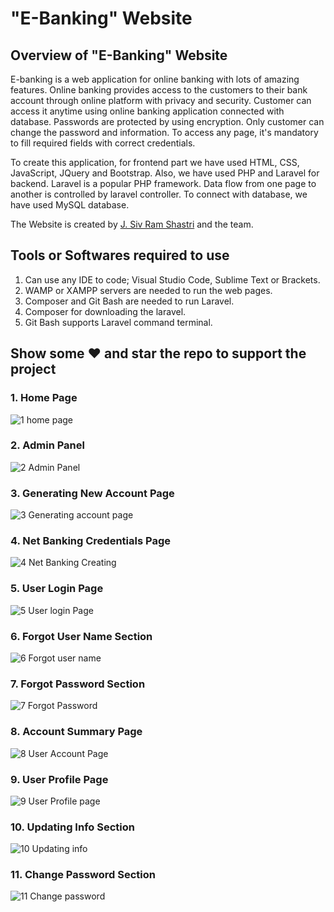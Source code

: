# "E-Banking" Website

## Overview of "E-Banking" Website

E-banking is a web application for online banking with lots of amazing features. Online banking provides access to the customers to their bank account through online platform with privacy and security. Customer can access it anytime using online banking application connected with database. Passwords are protected by using encryption. Only customer can change the password and information. To access any page, it's mandatory to fill required fields with correct credentials.

To create this application, for frontend part we have used HTML, CSS, JavaScript, JQuery and Bootstrap. Also, we have used PHP and Laravel for backend. Laravel is a popular PHP framework. Data flow from one page to another is controlled by laravel controller. To connect with database, we have used MySQL database.

The Website is created by [J. Siv Ram Shastri](https://www.linkedin.com/in/imsivram1999/) and the team.

## Tools or Softwares required to use

1. Can use any IDE to code; Visual Studio Code, Sublime Text or Brackets.
2. WAMP or XAMPP servers are needed to run the web pages.
3. Composer and Git Bash are needed to run Laravel.
4. Composer for downloading the laravel.
5. Git Bash supports Laravel command terminal.


## Show some :heart: and star the repo to support the project

### 1. Home Page 
![1 home page](https://user-images.githubusercontent.com/42378118/78509268-9b304900-77aa-11ea-8ce8-e297aeae1056.png)

### 2. Admin Panel 
![2 Admin Panel](https://user-images.githubusercontent.com/42378118/78509306-ca46ba80-77aa-11ea-95d4-6afba14a5bc4.png)

### 3. Generating New Account Page
![3 Generating account page](https://user-images.githubusercontent.com/42378118/78509332-e9dde300-77aa-11ea-8bc9-dd39436f7260.png)

### 4. Net Banking Credentials Page
![4 Net Banking Creating](https://user-images.githubusercontent.com/42378118/78509348-0417c100-77ab-11ea-9508-cade812b728d.png)

### 5. User Login Page
![5 User login Page](https://user-images.githubusercontent.com/42378118/78509357-1a258180-77ab-11ea-8d1e-68ab6f6f585a.png)

### 6. Forgot User Name Section
![6 Forgot user name](https://user-images.githubusercontent.com/42378118/78509381-34f7f600-77ab-11ea-91e3-6b75db616005.png)

### 7. Forgot Password Section
![7 Forgot Password](https://user-images.githubusercontent.com/42378118/78509408-52c55b00-77ab-11ea-9390-7c7f9867249b.png)

### 8. Account Summary Page
![8 User Account Page](https://user-images.githubusercontent.com/42378118/78509446-95873300-77ab-11ea-904e-5b8aef8faa81.png)

### 9. User Profile Page
![9 User Profile page](https://user-images.githubusercontent.com/42378118/78509448-96b86000-77ab-11ea-9827-c8766f44521b.png)

### 10. Updating Info Section
![10 Updating info](https://user-images.githubusercontent.com/42378118/78509449-9750f680-77ab-11ea-9d19-b3e45814b4d8.png)

### 11. Change Password Section
![11 Change password](https://user-images.githubusercontent.com/42378118/78509450-97e98d00-77ab-11ea-8a1c-c3a084a4ca10.png)
